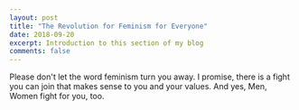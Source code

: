 ```yaml
---
layout: post
title: "The Revolution for Feminism for Everyone"
date: 2018-09-20
excerpt: Introduction to this section of my blog
comments: false
---
```


Please don't let the word feminism turn you away. I promise, there is a fight you can join that makes sense to you and your values.
And yes, Men, Women fight for you, too.
